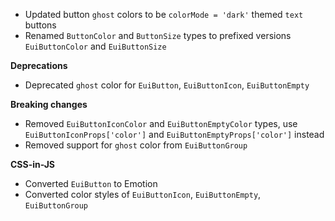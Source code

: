 - Updated button `ghost` colors to be `colorMode = 'dark'` themed `text` buttons
- Renamed `ButtonColor` and `ButtonSize` types to prefixed versions `EuiButtonColor` and `EuiButtonSize`

**Deprecations**

- Deprecated `ghost` color for `EuiButton`, `EuiButtonIcon`, `EuiButtonEmpty`

**Breaking changes**

- Removed `EuiButtonIconColor` and `EuiButtonEmptyColor` types, use `EuiButtonIconProps['color']` and `EuiButtonEmptyProps['color']` instead
- Removed support for `ghost` color from `EuiButtonGroup`

**CSS-in-JS**

- Converted `EuiButton` to Emotion
- Converted color styles of `EuiButtonIcon`, `EuiButtonEmpty`, `EuiButtonGroup`
